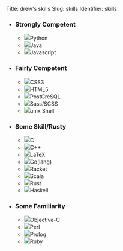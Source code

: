 Title: drew's skills
Slug: skills
Identifier: skills

<!-- SVG icons taken from one or both of
https://vorillaz.github.io/devicons/#/main
and
http://devicon.fr/ -->
<ul class="languages">
  <li>
    <h3>Strongly Competent</h3>
    <ul class="language-section">
      <li><img class="icon" src="{static}/media/dev/python.svg">Python</img></li>
      <li><img class="icon" src="{static}/media/dev/java.svg">Java</img></li>
      <li><img class="icon" src="{static}/media/dev/javascript.svg">Javascript</img></li>
    </ul>
  </li>
  <li>
    <h3>Fairly Competent</h3>
    <ul class="language-section">
      <li><img class="icon" src="{static}/media/dev/css3.svg">CSS3</img></li>
      <li><img class="icon" src="{static}/media/dev/html5.svg">HTML5</img></li>
      <li><img class="icon" src="{static}/media/dev/psql.svg">PostGreSQL</img></li>
      <li><img class="icon" src="{static}/media/dev/sass.svg">Sass/SCSS</li>
      <li><img class="icon" src="{static}/media/dev/terminal.svg"><span class="unix">unix</span> Shell</img></li>
    </ul>
  </li>
  <li>
    <h3>Some Skill/Rusty</h3>
    <ul class="language-section">
      <li><img class="icon" src="{static}/media/dev/c.svg">C</img></li>
      <li><img class="icon" src="{static}/media/dev/c++.svg">C++</img></li>
      <li><img class="icon" src="{static}/media/dev/code.svg">LaTeX</img></li>
      <li><img class="icon" src="{static}/media/dev/go.svg">Go(lang)</img></li>
      <li><img class="icon" src="{static}/media/dev/code.svg">Racket</img></li>
      <li><img class="icon" src="{static}/media/dev/scala.svg">Scala</img></li>
      <li><img class="icon" src="{static}/media/dev/rust.svg">Rust</img></li>
      <li><img class="icon" src="{static}/media/dev/haskell.svg">Haskell</img></li>
    </ul>
  </li>
  <li>
    <h3>Some Familiarity</h3>
    <ul class="language-section">
      <li><img class="icon" src="{static}/media/dev/apple.svg">Objective-C</img></li>
      <li><img class="icon" src="{static}/media/dev/perl.svg">Perl</img></li>
      <li><img class="icon" src="{static}/media/dev/prolog.svg">Prolog</img></li>
      <li><img class="icon" src="{static}/media/dev/ruby.svg">Ruby</img></li>
    </ul>
  </li>
</ul>
